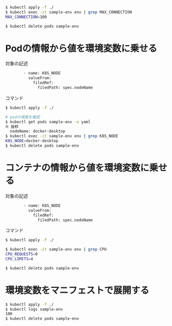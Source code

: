```bash
$ kubectl apply -f ./
$ kubectl exec -it sample-env env | grep MAX_CONNECTION
MAX_CONNECTION=100

$ kubectl delete pods sample-env
```


# Podの情報から値を環境変数に乗せる
対象の記述
```bash
        - name: K8S_NODE
          valueFrom:
            filedRef:
              filedPath: spec.nodeName
```
コマンド
```bash
$ kubectl apply -f ./

# podの情報を確認
$ kubectl get pods sample-env -o yaml
※ 抜粋
  nodeName: docker-desktop
$ kubectl exec -it sample-env env | grep K8S_NODE
K8S_NODE=docker-desktop
$ kubectl delete pods sample-env
```

# コンテナの情報から値を環境変数に乗せる
対象の記述
```bash
        - name: K8S_NODE
          valueFrom:
            filedRef:
              filedPath: spec.nodeName
```
コマンド
```bash
$ kubectl apply -f ./

$ kubectl exec -it sample-env env | grep CPU
CPU_REQUESTS=0
CPU_LIMITS=4

$ kubectl delete pods sample-env
```

# 環境変数をマニフェストで展開する
```bash
$ kubectl apply -f ./
$ kubectl logs sample-env
100
$ kubectl delete pods sample-env
```